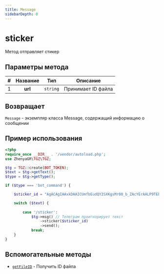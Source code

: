 ```yaml
---
title: Message
sidebarDepth: 0
---
```


# sticker
Метод отправляет стикер

## Параметры метода
| # | Название |       Тип        |      Описание       |
|:-:|:--------:|:----------------:|:-------------------:|
| 1 | **url**  |     `string`     | Принимает ID файла |

## Возвращает
`Message` - экземпляр класса Message, содержащий информацию о сообщении

## Пример использования
```php
<?php
require_once __DIR__ . '/vendor/autoload.php'; 
use ZhenyaGR\TGZ\TGZ;

$tg = TGZ::create(BOT_TOKEN);
$text = $tg->getText();
$type = $tg->getType();

if ($type === 'bot_command') {

    $sticker_id = "AgACAgIAAxkDAAICUmfbEudQY2SXKgsMr00_b_ZAcYErAALP9TEbJsnZSlufCaTwR76hAQADAgADeQADNgQ";

    switch ($text) {
           
        case '/sticker':
            $tg->msg() // Телеграм проигнорирует текст
                ->sticker($sticker_id)
                ->send();
            break;
    }
}
```

## Вспомогательные методы
- [`getFileID`](/classes/tgzMethods/getFileID.md) - Получить ID файла